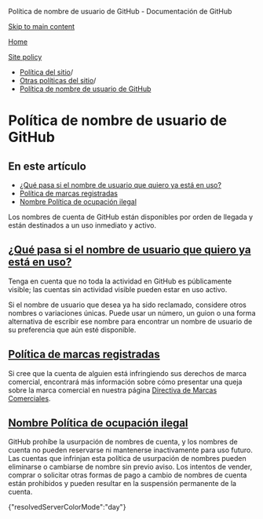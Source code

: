 Política de nombre de usuario de GitHub - Documentación de GitHub

[Skip to main content](#main-content)

[Home](/es)

[Site policy](/es/site-policy)

* [Política del sitio](/es/site-policy)/
* [Otras políticas del sitio](/es/site-policy/other-site-policies)/
* [Política de nombre de usuario de GitHub](/es/site-policy/other-site-policies/github-username-policy)

Política de nombre de usuario de GitHub
==========

En este artículo
----------

* [¿Qué pasa si el nombre de usuario que quiero ya está en uso?](#what-if-the-username-i-want-is-already-taken)
* [Política de marcas registradas](#trademark-policy)
* [Nombre Política de ocupación ilegal](#name-squatting-policy)

Los nombres de cuenta de GitHub están disponibles por orden de llegada y están destinados a un uso inmediato y activo.

[¿Qué pasa si el nombre de usuario que quiero ya está en uso?](#what-if-the-username-i-want-is-already-taken)
----------

Tenga en cuenta que no toda la actividad en GitHub es públicamente visible; las cuentas sin actividad visible pueden estar en uso activo.

Si el nombre de usuario que desea ya ha sido reclamado, considere otros nombres o variaciones únicas. Puede usar un número, un guion o una forma alternativa de escribir ese nombre para encontrar un nombre de usuario de su preferencia que aún esté disponible.

[Política de marcas registradas](#trademark-policy)
----------

Si cree que la cuenta de alguien está infringiendo sus derechos de marca comercial, encontrará más información sobre cómo presentar una queja sobre la marca comercial en nuestra página [Directiva de Marcas Comerciales](/es/site-policy/content-removal-policies/github-trademark-policy).

[Nombre Política de ocupación ilegal](#name-squatting-policy)
----------

GitHub prohíbe la usurpación de nombres de cuenta, y los nombres de cuenta no pueden reservarse ni mantenerse inactivamente para uso futuro. Las cuentas que infrinjan esta política de usurpación de nombres pueden eliminarse o cambiarse de nombre sin previo aviso. Los intentos de vender, comprar o solicitar otras formas de pago a cambio de nombres de cuenta están prohibidos y pueden resultar en la suspensión permanente de la cuenta.

{"resolvedServerColorMode":"day"}
